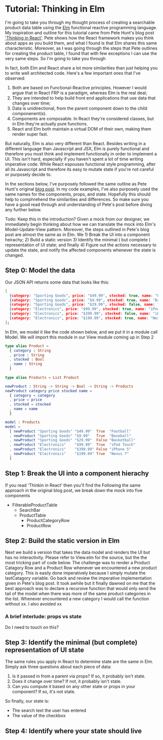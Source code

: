 # Tutorial: Thinking in Elm

I'm going to take you through my thought process of creating a searchable product data table using the [Elm](http://elm-lang.org/) functional reactive programming language.
My inspiration and outline for this tutorial came from Pete Hunt's blog post ['Thinking in React'](https://facebook.github.io/react/docs/thinking-in-react.html). 
Pete shows how the React framework makes you think about apps as you build them, and what I found is that Elm shares this same characteristic.
Moreover, as I was going through the steps that Pete outlines for creating the product table, I found that with few exceptions I can use the very same steps.
So I'm going to take you through

In fact, both Elm and React share a lot more similarities than just helping you to write well architected code.
Here's a few important ones that I've observed:
1) Both are based on Functional-Reactive principles. However I would argue that in React FRP is a paradigm, whereas Elm is the real deal;
2) They are intended to help build front end applications that use data that changes over time;
3) Data is unidirectional, from the parent component down to the child componenent(s).
4) Components are composable. In React they're considered classes, but in Elm they're actually pure functions.
5) React and Elm both maintain a virtual DOM of their own, making them render super fast.

But naturally, Elm is also very different than React.  Besides writing in a different language than Javascript and JSX, Elm is purely
functional and therefore you must think and implement functionally in order to implement a UI. This isn't hard, especially if you haven't spent
a lot of time writing imperative code.  While React espouses functional style programming, after all its Javascript and therefore its easy
to mutate state if you're not careful or purposely decide to.

In the sections below, I've purposely followed the same outline as Pete Hunt's original [blog post](https://facebook.github.io/react/docs/thinking-in-react.html).  In my code examples, I've also purposely used the same names for the components, props, and state. Hopefully this should help to
comphrehend the similarities and differences. So make sure you have a good read through and understanding of Pete's post before diving any
further below.

Todo: Keep this in the introduction?
Given a mock from our designer, we immediately begin thinking about how we can
translate the mock into Elm's Model-Update-View pattern.  Moreover, the steps outlined in Pete's blog post are almost the same as in Elm.
We 1) Break the UI into a component heirachy; 2) Build a static version 3) Identify the minimal ( but complete ) representation of UI state;
and finally 4) Figure out the actions necessary to update the state, and notify the affected components whenever the state is changed.

## Step 0: Model the data
Our JSON API returns some data that looks like this:

```json
[
  {category: "Sporting Goods", price: "$49.99", stocked: true, name: "Football"},
  {category: "Sporting Goods", price: "$9.99", stocked: true, name: "Baseball"},
  {category: "Sporting Goods", price: "$29.99", stocked: false, name: "Basketball"},
  {category: "Electronics", price: "$99.99", stocked: true, name: "iPod Touch"},
  {category: "Electronics", price: "$399.99", stocked: false, name: "iPhone 5"},
  {category: "Electronics", price: "$199.99", stocked: true, name: "Nexus 7"}
];
```

In Elm, we model it like the code shown below, and we put it in a module call Model.
We will import this module in our View module coming up in Step 2

```elm
type alias Product =
  { category : String
  , price : String
  , stocked : Bool
  , name : String
  }
                 
type alias Products = List Product

newProduct : String -> String -> Bool -> String -> Products
newProduct category price stocked name =
  { category = category
  , price = price
  , stocked = stocked
  , name = name
  }

model : Products
model =
  [ newProduct "Sporting Goods" "$49.99"  True  "Football"
  , newProduct "Sporting Goods" "$9.99"   True  "Baseball"
  , newProduct "Sporting Goods" "$29.99"  False "Basketball"
  , newProduct "Electronics"    "$99.99"  True  "iPod Touch"
  , newProduct "Electronics"    "$399.99" False "iPhone 5"
  , newProduct "Electronics"    "$199.99" True  "Nexus 7"
  ]
```

## Step 1: Break the UI into a component hierachy
If you read 'Thinkin in React' then you'll find the Following the same approach in the original blog post, we break down the
mock into five components

- FilterableProductTable
  - SearchBar
  - ProductTable
    - ProductCategoryRow
    - ProductRow

## Step 2: Build the static version in Elm
Next we build a version that takes the data model and renders the UI but has no interactivity.  Please refer to View.elm for the source, but the the most tricking part of code below.  The challenge was to render a Product Catagory Row and a Product Row whenever we encountered a new product category.
This is easily done imperatively because I simply mutate the lastCatagory variable.
Go back and review the imperative implementation given in Pete's blog post.  It took awhile but it finally dawned on me that the best approach was to declare a recursive function that would only send the tail of the model when there was more of the same product categories in the list.  Whenever encountered a new category I would call the function without xx.  I also avoided xx


### A brief interlude: props vs state
Do I need to touch on this?

## Step 3: Identify the minimal (but complete) representation of UI state 
The same rules you apply in React to determine state are the same in Elm.  Simply ask three questions about each piece of data:
1. Is it passed in from a parent via props? If so, it probably isn't state.
2. Does it change over time? If not, it probably isn't state.
3. Can you compute it based on any other state or props in your component? If so, it's not state.

So finally, our state is:
- The search text the user has entered
- The value of the checkbox

## Step 4: Identify where your state should live

